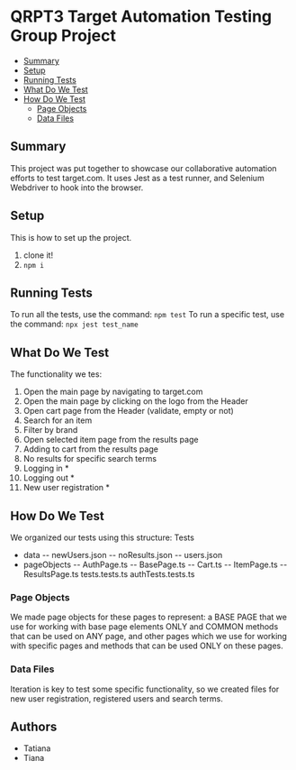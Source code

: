 # QRPT3 Target Automation Testing Group Project

- [Summary](#summary)
- [Setup](#setup)
- [Running Tests](#running-tests)
- [What Do We Test](#what-do-we-test)
- [How Do We Test](#how-do-we-test)
  - [Page Objects](#page-objects)
  - [Data Files](#data-files)

## Summary

This project was put together to showcase our collaborative automation efforts to test target.com. 
It uses Jest as a test runner, and Selenium Webdriver to hook into the browser.

## Setup

This is how to set up the project.
1. clone it!
1. `npm i`

## Running Tests

To run all the tests, use the command: `npm test`
To run a specific test, use the command: `npx jest test_name`

## What Do We Test

The functionality we tes:
1. Open the main page by navigating to target.com
1. Open the main page by clicking on the logo from the Header
1. Open cart page from the Header (validate, empty or not)
1. Search for an item
1. Filter by brand
1. Open selected item page from the results page
1. Adding to cart from the results page
1. No results for specific search terms
1. Logging in * 
1. Logging out *
1. New user registration *

## How Do We Test

We organized our tests using this structure:
Tests
- data
-- newUsers.json
-- noResults.json
-- users.json
- pageObjects
-- AuthPage.ts
-- BasePage.ts
-- Cart.ts
-- ItemPage.ts
-- ResultsPage.ts
tests.tests.ts
authTests.tests.ts

### Page Objects

We made page objects for these pages to represent: a BASE PAGE that we use for working with base page elements ONLY and COMMON methods that can be used on ANY page, and other pages which we use for working with specific pages and methods that can be used ONLY on these pages.

### Data Files

Iteration is key to test some specific functionality, so we created files for new user registration, registered users and search terms.

## Authors
- Tatiana
- Tiana
